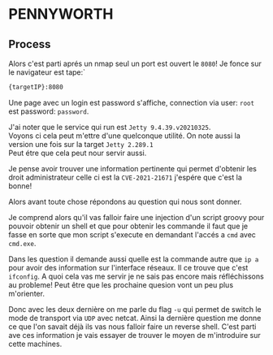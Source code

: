 # PENNYWORTH

## Process

Alors c'est parti aprés un nmap seul un port est ouvert le `8080`!
Je fonce sur le navigateur est tape:`
```bash
{targetIP}:8080
```

Une page avec un login est password s'affiche, connection via user: `root` est password: `password`. <br/>

J'ai noter que le service qui run est `Jetty 9.4.39.v20210325`.<br/>
Voyons ci cela peut m'ettre d'une quelconque utilité.
On note aussi la version une fois sur la target `Jetty 2.289.1`<br/>
Peut étre que cela peut nour servir aussi.<br/>

Je pense avoir trouver une information pertinente qui permet d'obtenir les droit administrateur celle ci est la `CVE-2021-21671` j'espére que c'est la bonne!<br/>

Alors avant toute chose répondons au question qui nous sont donner.

Je comprend alors qu'il vas falloir faire une injection d'un script groovy pour pouvoir obtenir un shell et que pour obtenir les commande il faut que je fasse en sorte que mon script s'execute en demandant l'accés a `cmd` avec `cmd.exe`.

Dans les question il demande aussi quelle est la commande autre que `ip a` pour avoir des information sur l'interface réseaux. Il ce trouve que c'est `ifconfig`. A quoi cela vas me servir je ne sais pas encore mais réfléchissons au probleme! Peut être que les prochaine quesion vont un peu plus m'orienter.

Donc avec les deux dernière on me parle du flag `-u` qui permet de switch le mode de transport via `UDP` avec netcat. Ainsi la dernière question me donne ce que l'on savait déjà ils vas nous falloir faire un reverse shell. C'est parti ave ces information je vais essayer de trouver le moyen de m'introduire sur cette machines. 


